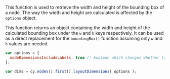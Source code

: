 This function is used to retrieve the width and height of the bounding box of a node. The way the width and height are calculated is affected by the `options` object.

This function returns an object containing the width and height of the calculated bounding box under the `w` and `h` keys respectively. It can be used as a direct replacement for the `boundingBox()` function assuming only `w` and `h` values are needed.

```js
var options = {
  nodeDimensionsIncludeLabels: true // boolean which changes whether label dimensions are included when calculating node dimensions, default true
};

var dims = cy.nodes().first().layoutDimensions( options );
```
